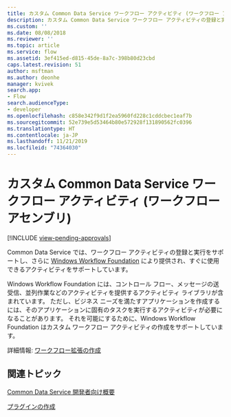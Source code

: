 ```yaml
---
title: カスタム Common Data Service ワークフロー アクティビティ (ワークフロー アセンブリ)| Microsoft Docs
description: カスタム Common Data Service ワークフロー アクティビティの登録と実行について、また、Windows Workflow Foundation により提供され、すぐに使用できるアクティビティについて説明します。
ms.custom: ''
ms.date: 08/08/2018
ms.reviewer: ''
ms.topic: article
ms.service: flow
ms.assetid: 3ef415ed-d815-45de-8a7c-398b80d23cbd
caps.latest.revision: 51
author: msftman
ms.author: deonhe
manager: kvivek
search.app:
- Flow
search.audienceType:
- developer
ms.openlocfilehash: c858e342f9d1f2ea5960fd228c1cddcbec1eaf7b
ms.sourcegitcommit: 52e739e5d53464b80e572928f131890562fc0396
ms.translationtype: HT
ms.contentlocale: ja-JP
ms.lasthandoff: 11/21/2019
ms.locfileid: "74364030"
---
```

# <a name="custom-common-data-service-workflow-activities-workflow-assemblies"></a>カスタム Common Data Service ワークフロー アクティビティ (ワークフロー アセンブリ)
[!INCLUDE [view-pending-approvals](../includes/cc-rebrand.md)]

Common Data Service では、ワークフロー アクティビティの登録と実行をサポートし、さらに [Windows Workflow Foundation](https://docs.microsoft.com/dotnet/framework/windows-workflow-foundation/) により提供され、すぐに使用できるアクティビティをサポートしています。 

Windows Workflow Foundation には、コントロール フロー、メッセージの送受信、並列作業などのアクティビティを提供するアクティビティ ライブラリが含まれています。 ただし、ビジネス ニーズを満たすアプリケーションを作成するには、そのアプリケーションに固有のタスクを実行するアクティビティが必要になることがあります。 それを可能にするために、Windows Workflow Foundation はカスタム ワークフロー アクティビティの作成をサポートしています。

詳細情報: [ワークフロー拡張の作成](/powerapps/developer/common-data-service/apply-business-logic-with-code) 
  
## <a name="related-topics"></a>関連トピック

[Common Data Service 開発者向け概要](/powerapps/developer/common-data-service/overview)
  
[プラグインの作成](/powerapps/developer/common-data-service/apply-business-logic-with-code#create-a-plug-in) 
  

